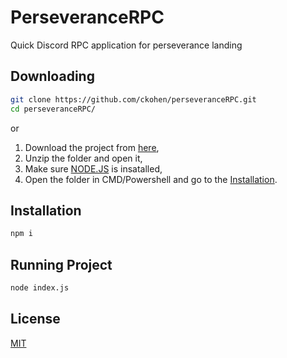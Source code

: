 # PerseveranceRPC
Quick Discord RPC application for perseverance landing

## Downloading
```bash
git clone https://github.com/ckohen/perseveranceRPC.git
cd perseveranceRPC/
```
or
1. Download the project from [here](https://github.com/ckohen/perseveranceRPC/archive/main.zip),
2. Unzip the folder and open it,
3. Make sure [NODE.JS](https://nodejs.org/en/) is insatalled,
4. Open the folder in CMD/Powershell and go to the [Installation](#Installation).

## Installation
```bash
npm i
```

## Running Project
```bash
node index.js
```

## License
[MIT](https://github.com/ckohen/perseveranceRPC/blob/main/LICENSE)
